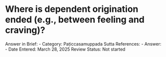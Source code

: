 # Where is dependent origination ended (e.g., between feeling and craving)?

Answer in Brief: -
 Category: Paṭiccasamuppada
Sutta References: -
Answer: -
Date Entered: March 28, 2025
Review Status: Not started